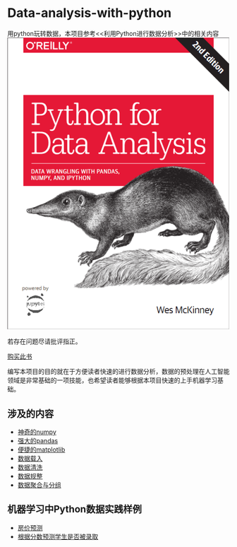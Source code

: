 # Data-analysis-with-python
用python玩转数据，本项目参考<<利用Python进行数据分析>>中的相关内容![利用Python进行数据分析](https://github.com/SuperSupeng/Data-analysis-with-python/blob/master/imgs/%E5%88%A9%E7%94%A8python%E8%BF%9B%E8%A1%8C%E6%95%B0%E6%8D%AE%E5%88%86%E6%9E%90.png?raw=true)

若存在问题尽请批评指正。

[购买此书](https://www.amazon.com/gp/product/1491957662/ref=as_li_tl?ie=UTF8&tag=quantpytho-20&camp=1789&creative=9325&linkCode=as2&creativeASIN=1491957662&linkId=8c3bf87b221dbcd8f541f0db20d4da83)

编写本项目的目的就在于方便读者快速的进行数据分析，数据的预处理在人工智能领域是非常基础的一项技能，也希望读者能够根据本项目快速的上手机器学习基础。

## 涉及的内容

- [神奇的numpy]([https://nbviewer.jupyter.org/github/SuperSupeng/Data-analysis-with-python/blob/master/dataAnalysis/Magical-numpy/%E7%A5%9E%E5%A5%87%E7%9A%84numpy.ipynb](https://nbviewer.jupyter.org/github/SuperSupeng/Data-analysis-with-python/blob/master/dataAnalysis/Magical-numpy/神奇的numpy.ipynb))
- [强大的pandas](https://github.com/SuperSupeng/Data-analysis-with-python/tree/master/dataAnalysis/Powerful-pandas)
- [便捷的matplotlib]()
- [数据载入]()
- [数据清洗]()
- [数据规整]()
- [数据聚合与分组]()

## 机器学习中Python数据实践样例

- [房价预测]()
- [根据分数预测学生是否被录取]()



